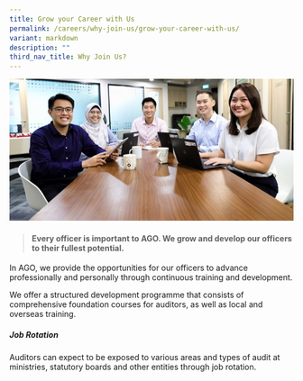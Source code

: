 ```yaml
---
title: Grow your Career with Us
permalink: /careers/why-join-us/grow-your-career-with-us/
variant: markdown
description: ""
third_nav_title: Why Join Us?
---
```

![](/images/Office%20shoot/lowres2Z0A7029_800x400.jpg)

> #### **Every officer is important to AGO. We grow and develop our officers to their fullest potential.**

In AGO, we provide the opportunities for our officers to advance professionally and personally through continuous training and development.

We offer a structured development programme that consists of comprehensive foundation courses for auditors, as well as local and overseas training.

##### **Job Rotation** 
Auditors can expect to be exposed to various areas and types of audit at ministries, statutory boards and other entities through job rotation.